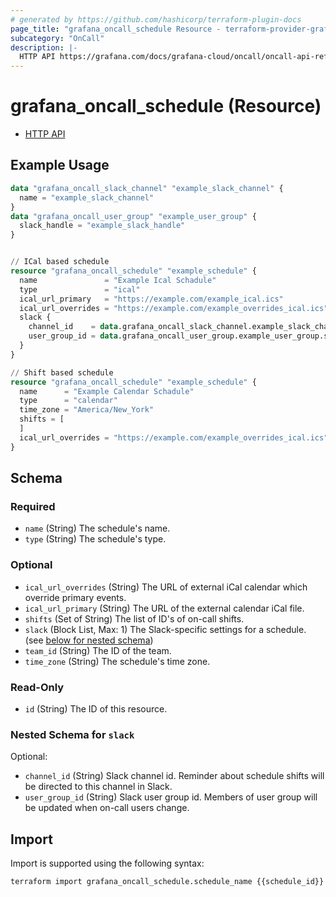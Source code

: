 ```yaml
---
# generated by https://github.com/hashicorp/terraform-plugin-docs
page_title: "grafana_oncall_schedule Resource - terraform-provider-grafana"
subcategory: "OnCall"
description: |-
  HTTP API https://grafana.com/docs/grafana-cloud/oncall/oncall-api-reference/schedules/
---
```


# grafana_oncall_schedule (Resource)

* [HTTP API](https://grafana.com/docs/grafana-cloud/oncall/oncall-api-reference/schedules/)

## Example Usage

```terraform
data "grafana_oncall_slack_channel" "example_slack_channel" {
  name = "example_slack_channel"
}
data "grafana_oncall_user_group" "example_user_group" {
  slack_handle = "example_slack_handle"
}


// ICal based schedule
resource "grafana_oncall_schedule" "example_schedule" {
  name               = "Example Ical Schadule"
  type               = "ical"
  ical_url_primary   = "https://example.com/example_ical.ics"
  ical_url_overrides = "https://example.com/example_overrides_ical.ics"
  slack {
    channel_id    = data.grafana_oncall_slack_channel.example_slack_channel.slack_id
    user_group_id = data.grafana_oncall_user_group.example_user_group.slack_id
  }
}

// Shift based schedule
resource "grafana_oncall_schedule" "example_schedule" {
  name      = "Example Calendar Schadule"
  type      = "calendar"
  time_zone = "America/New_York"
  shifts = [
  ]
  ical_url_overrides = "https://example.com/example_overrides_ical.ics"
}
```

<!-- schema generated by tfplugindocs -->
## Schema

### Required

- `name` (String) The schedule's name.
- `type` (String) The schedule's type.

### Optional

- `ical_url_overrides` (String) The URL of external iCal calendar which override primary events.
- `ical_url_primary` (String) The URL of the external calendar iCal file.
- `shifts` (Set of String) The list of ID's of on-call shifts.
- `slack` (Block List, Max: 1) The Slack-specific settings for a schedule. (see [below for nested schema](#nestedblock--slack))
- `team_id` (String) The ID of the team.
- `time_zone` (String) The schedule's time zone.

### Read-Only

- `id` (String) The ID of this resource.

<a id="nestedblock--slack"></a>
### Nested Schema for `slack`

Optional:

- `channel_id` (String) Slack channel id. Reminder about schedule shifts will be directed to this channel in Slack.
- `user_group_id` (String) Slack user group id. Members of user group will be updated when on-call users change.

## Import

Import is supported using the following syntax:

```shell
terraform import grafana_oncall_schedule.schedule_name {{schedule_id}}
```
